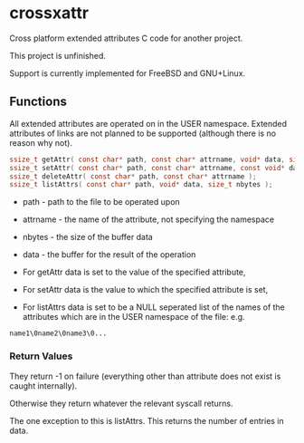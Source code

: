 # crossxattr
Cross platform extended attributes C code for another project.

This project is unfinished.

Support is currently implemented for FreeBSD and GNU+Linux.

## Functions
All extended attributes are operated on in the USER namespace. Extended attributes of links are not planned to be supported (although there is no reason why not).

``` C
ssize_t getAttr( const char* path, const char* attrname, void* data, size_t nbytes );
ssize_t setAttr( const char* path, const char* attrname, const void* data, size_t nbytes );
ssize_t deleteAttr( const char* path, const char* attrname );
ssize_t listAttrs( const char* path, void* data, size_t nbytes );
```

- path - path to the file to be operated upon
- attrname - the name of the attribute, not specifying the namespace
- nbytes - the size of the buffer data
- data - the buffer for the result of the operation

- For getAttr data is set to the value of the specified attribute,
- For setAttr data is the value to which the specified attribute is set,
- For listAttrs data is set to be a NULL seperated list of the names of the attributes which are in the USER namespace of the file: e.g.
```
name1\0name2\0name3\0...
```

### Return Values
They return -1 on failure (everything other than attribute does not exist is
caught internally).

Otherwise they return whatever the relevant syscall returns. 

The one exception to this is listAttrs. This returns the number of entries in
data.
